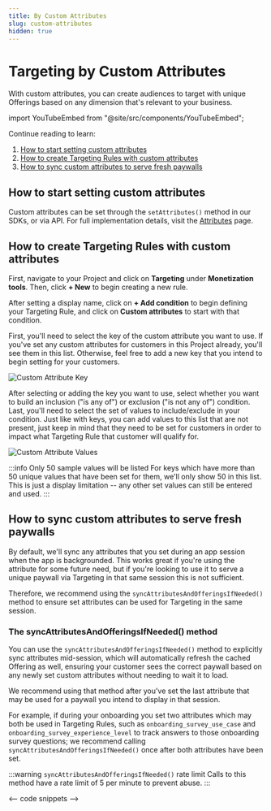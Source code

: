 ```yaml
---
title: By Custom Attributes
slug: custom-attributes
hidden: true
---
```


# Targeting by Custom Attributes

With custom attributes, you can create audiences to target with unique Offerings based on any dimension that's relevant to your business.

import YouTubeEmbed from "@site/src/components/YouTubeEmbed";

<YouTubeEmbed videoId="sFv5YtWhVas" title="Targeting by Custom Attributes" />

Continue reading to learn:

1. [How to start setting custom attributes](tools/targeting/custom-attributes#how-to-start-setting-custom-attributes)
2. [How to create Targeting Rules with custom attributes](tools/targeting/custom-attributes#how-to-create-targeting-rules-with-custom-attributes)
3. [How to sync custom attributes to serve fresh paywalls](tools/targeting/custom-attributes#how-to-sync-custom-attributes-to-serve-fresh-paywalls)

## How to start setting custom attributes

Custom attributes can be set through the `setAttributes()` method in our SDKs, or via API. For full implementation details, visit the [Attributes](/customers/customer-attributes) page.

## How to create Targeting Rules with custom attributes

First, navigate to your Project and click on **Targeting** under **Monetization tools**. Then, click **+ New** to begin creating a new rule.

After setting a display name, click on **+ Add condition** to begin defining your Targeting Rule, and click on **Custom attributes** to start with that condition.

First, you'll need to select the key of the custom attribute you want to use. If you've set any custom attributes for customers in this Project already, you'll see them in this list. Otherwise, feel free to add a new key that you intend to begin setting for your customers.

![Custom Attribute Key](/images/custom_attribute_key.png)

After selecting or adding the key you want to use, select whether you want to build an inclusion ("is any of") or exclusion ("is not any of") condition. Last, you'll need to select the set of values to include/exclude in your condition. Just like with keys, you can add values to this list that are not present, just keep in mind that they need to be set for customers in order to impact what Targeting Rule that customer will qualify for.

![Custom Attribute Values](/images/custom_attribute_values.png)

:::info Only 50 sample values will be listed
For keys which have more than 50 unique values that have been set for them, we'll only show 50 in this list. This is just a display limitation -- any other set values can still be entered and used.
:::

## How to sync custom attributes to serve fresh paywalls

By default, we'll sync any attributes that you set during an app session when the app is backgrounded. This works great if you're using the attribute for some future need, but if you're looking to use it to serve a unique paywall via Targeting in that same session this is not sufficient.

Therefore, we recommend using the `syncAttributesAndOfferingsIfNeeded()` method to ensure set attributes can be used for Targeting in the same session.

### The syncAttributesAndOfferingsIfNeeded() method

You can use the `syncAttributesAndOfferingsIfNeeded()` method to explicitly sync attributes mid-session, which will automatically refresh the cached Offering as well, ensuring your customer sees the correct paywall based on any newly set custom attributes without needing to wait it to load.

We recommend using that method after you've set the last attribute that may be used for a paywall you intend to display in that session.

For example, if during your onboarding you set two attributes which may both be used in Targeting Rules, such as `onboarding_survey_use_case` and `onboarding_survey_experience_level` to track answers to those onboarding survey questions; we recommend calling `syncAttributesAndOfferingsIfNeeded()` once after both attributes have been set.

:::warning `syncAttributesAndOfferingsIfNeeded()` rate limit
Calls to this method have a rate limit of 5 per minute to prevent abuse.
:::

<-- code snippets -->
